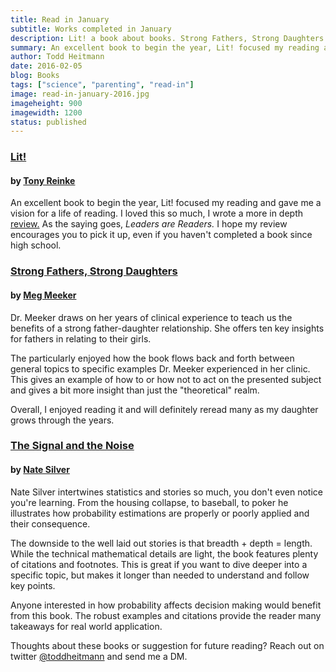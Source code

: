 ```yaml
---
title: Read in January
subtitle: Works completed in January
description: Lit! a book about books. Strong Fathers, Strong Daughters about raising girls. The Signal and the Noise, about how to our views of the world influence our decisions.
summary: An excellent book to begin the year, Lit! focused my reading and gave me a vision for a life of reading... Dr. Meeker draws on her years of clinical experience to teach us the benefits of a strong father-daughter relationship. She offers ten key insights for fathers in relating to their girls... Nate Silver intertwines statistics and stories so much, you don't even notice you're learning. From the housing collapse, to baseball, to poker he illustrates how probability estimations are properly or poorly applied and their consequence.
author: Todd Heitmann
date: 2016-02-05
blog: Books
tags: ["science", "parenting", "read-in"]
image: read-in-january-2016.jpg
imageheight: 900
imagewidth: 1200
status: published
---
```


### [Lit!](http://www.amazon.com/gp/product/B005LVN1E0/ref=dp-kindle-redirect?ie=UTF8&btkr=1)
#### by [Tony Reinke](https://twitter.com/tonyreinke)

An excellent book to begin the year, Lit! focused my reading and gave me a vision for a life of reading. I loved this so much, I wrote a more in depth [review.](lit-review.html) As the saying goes, *Leaders are Readers.* I hope my review encourages you to pick it up, even if you haven't completed a book since high school.

### [Strong Fathers, Strong Daughters](http://www.amazon.com/gp/product/B000X16PVE/ref=dp-kindle-redirect?ie=UTF8&btkr=1)
#### by [Meg Meeker](https://twitter.com/megmeeker)

Dr. Meeker draws on her years of clinical experience to teach us the benefits of a strong father-daughter relationship. She offers ten key insights for fathers in relating to their girls.

The particularly enjoyed how the book flows back and forth between general topics to specific examples Dr. Meeker experienced in her clinic. This gives an example of how to or how not to act on the presented subject and gives a bit more insight than just the "theoretical" realm.

Overall, I enjoyed reading it and will definitely reread many as my daughter grows through the years.

### [The Signal and the Noise](http://www.amazon.com/gp/product/B007V65R54/ref=dp-kindle-redirect?ie=UTF8&btkr=1)
#### by [Nate Silver](https://twitter.com/natesilver538)

Nate Silver intertwines statistics and stories so much, you don't even notice you're learning. From the housing collapse, to baseball, to poker he illustrates how probability estimations are properly or poorly applied and their consequence.

The downside to the well laid out stories is that breadth + depth = length. While the technical mathematical details are light, the book features plenty of citations and footnotes. This is great if you want to dive deeper into a specific topic, but makes it longer than needed to understand and follow key points.

Anyone interested in how probability affects decision making would benefit from this book. The robust examples and citations provide the reader many takeaways for real world application.

Thoughts about these books or suggestion for future reading? Reach out on twitter [@toddheitmann](https://twitter.com/toddheitmann) and send me a DM.
